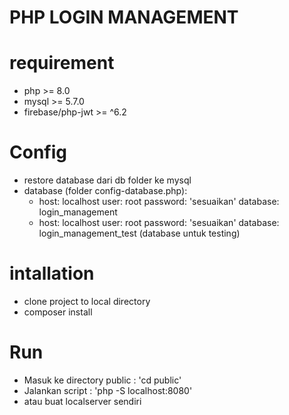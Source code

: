 # PHP LOGIN MANAGEMENT 
# requirement
- php >= 8.0
- mysql >= 5.7.0
- firebase/php-jwt >= ^6.2

# Config
- restore database dari db folder ke mysql
- database (folder config-database.php):
  - host: localhost
    user: root
    password: 'sesuaikan'
    database: login_management 
  - host: localhost
    user: root
    password: 'sesuaikan'
    database: login_management_test (database untuk testing)

# intallation
- clone project to local directory
- composer install

# Run
- Masuk ke directory public : 'cd public'
- Jalankan script : 'php -S localhost:8080'
- atau buat localserver sendiri